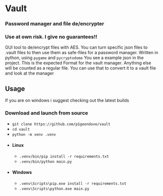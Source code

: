 # Vault

### Password manager and file de/encrypter

### Use at own risk. I give no guarantees!!

GUI tool to de/encrypt files with AES.
You can turn specific json files to .vault files to then use them as safe-files for a password manager. Written in python, using `pygame` and `pycryptodome`
You see a example json in the project. This is the expected Format for the vault manager. Anything else will be counted as a regular file. You can use that to convert it to a vault file and look at the manager

## Usage

If you are on windows i suggest checking out the latest builds

### Download and launch from source
 - `git clone https://github.com/p1geondove/vault`
 - `cd vault`
 - `python -m venv .venv`
 - #### Linux
    - `.venv/bin/pip install -r requirements.txt`
    - `.venv/bin/python main.py`
 - #### Windows
    - `.venv\Scripts\pip.exe install -r requirements.txt`
    - `.venv\Scripts\python.exe main.py`
